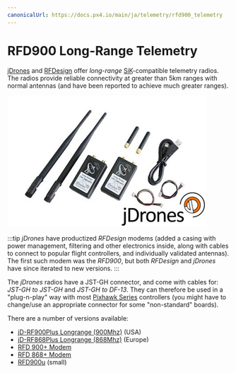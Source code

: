 ```yaml
---
canonicalUrl: https://docs.px4.io/main/ja/telemetry/rfd900_telemetry
---
```


# RFD900 Long-Range Telemetry

[jDrones](http://store.jDrones.com) and [RFDesign](http://rfdesign.com.au/) offer *long-range* [SiK](../telemetry/sik_radio.md)-compatible telemetry radios. The radios provide reliable connectivity at greater than 5km ranges with normal antennas (and have been reported to achieve much greater ranges).

![jDrones Long Range Telemetry](../../assets/hardware/telemetry/jdrones_long_range_uav_telemetry_rf900set02_2.jpg)

:::tip
*jDrones* have productized *RFDesign* modems (added a casing with power management, filtering and other electronics inside, along with cables to connect to popular flight controllers, and individually validated antennas). The first such modem was the *RFD900*, but both *RFDesign* and *jDrones* have since iterated to new versions.
:::

The *jDrones* radios have a JST-GH connector, and come with cables for: *JST-GH to JST-GH* and *JST-GH to DF-13*. They can therefore be used in a "plug-n-play" way with most [Pixhawk Series](../flight_controller/pixhawk_series.md) controllers (you might have to change/use an appropriate connector for some "non-standard" boards).

There are a number of versions available:

* [jD-RF900Plus Longrange (900Mhz)](http://store.jdrones.com/jD_RD900Plus_Telemetry_Bundle_p/rf900set02.htm) (USA)
* [jD-RF868Plus Longrange (868Mhz)](http://store.jdrones.com/jD_RD868Plus_Telemetry_Bundle_p/rf868set02.htm) (Europe)
* [RFD 900+ Modem](http://store.rfdesign.com.au/rfd-900p-modem/)
* [RFD 868+ Modem](http://store.rfdesign.com.au/rfd-868-modem/)
* [RFD900u](http://store.rfdesign.com.au/rfd-900u-radio-modem/) \(small\)